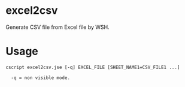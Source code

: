 # excel2csv
Generate CSV file from Excel file by WSH.

# Usage
```
cscript excel2csv.jse [-q] EXCEL_FILE [SHEET_NAME1=CSV_FILE1 ...]

  -q = non visible mode.
```
